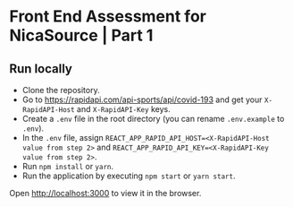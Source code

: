 # Front End Assessment for NicaSource | Part 1

## Run locally

- Clone the repository.
- Go to https://rapidapi.com/api-sports/api/covid-193 and get your `X-RapidAPI-Host` and `X-RapidAPI-Key` keys.
- Create a `.env` file in the root directory (you can rename `.env.example` to `.env`).
- In the `.env` file, assign `REACT_APP_RAPID_API_HOST=<X-RapidAPI-Host value from step 2>` and `REACT_APP_RAPID_API_KEY=<X-RapidAPI-Key value from step 2>`.
- Run `npm install` or `yarn`.
- Run the application by executing `npm start` or `yarn start`.

Open [http://localhost:3000](http://localhost:3000) to view it in the browser.
